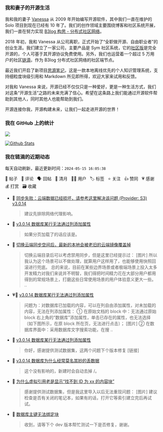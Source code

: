 ### 我和妻子的开源生活

我和我的妻子 [Vanessa](https://github.com/Vanessa219) 从 2009 年开始编写开源软件，其中我们一直在维护的 Solo 项目到现在已经有 10 年了。我们的创作领域主要围绕博客和社区系统开展，我们一直在努力实现 [B3log 构思 - 分布式社区网络](https://ld246.com/article/1546941897596)。

2018 年初，我和 Vanessa 从公司离职，正式开始了“全职做开源、自由职业者”的创业生涯。我们建立了一家公司，主要产品是 Sym 社区系统，它的[社区版](https://github.com/88250/symphony)是完全开源的，个人可基于其开源协议免费使用。另外，我们也运营着一个超过 5 万用户的社区[链滴](https://ld246.com)，作为 B3log 分布式社区网络的社区端节点。

最近我们开启了新项目[思源笔记](https://github.com/siyuan-note/siyuan)，这是一款本地离线优先的个人知识管理系统，支持细粒度块级引用和 Markdown 所见即所得，欢迎大家来试用和反馈。

对我和 Vanessa 来说，开源已经不仅仅只是一种爱好，更是一种生活方式，我们对这条“开源生活”之路的未来充满了信心。希望在这条路上我们能通过开源软件帮助到其他人，同时其他人也能帮助到我们。

开源连接你我，开源构建未来，让我们一起走进开源的世界！

### 我在 GitHub 上的统计

<a title="Hits" target="_blank" href="https://github.com/88250/88250"><img src="https://hits.b3log.org/88250/88250.svg"></a>

[![Github Stats](https://github-readme-stats.vercel.app/api?username=88250&theme=tokyonight&show_icons=true)](https://github.com/88250)

<!--events start -->

### 我在链滴的近期动态

每天自动刷新，最近更新时间：`2024-05-15 16:05:38`

📝 帖子 &nbsp; 💬 评论 &nbsp; 🗣 回帖 &nbsp; 🌙 清月 &nbsp; 👨‍💻 用户 &nbsp; 🏷️ 标签 &nbsp; ⭐️ 关注 &nbsp; 👍 赞同 &nbsp; 💗 感谢 &nbsp; 💰 打赏 &nbsp; 🗃 收藏

* 💬 [同步失败：云端数据已经损坏，请参考这里解决该问题 (Provider: S3) v3.0.14](https://ld246.com/article/1715749088309/comment/1715753240717#comments)

  > 建议先排除网络代理影响。
* 💬 [v3.0.14 数据库某行无法通过列添加属性](https://ld246.com/article/1715696104682/comment/1715753026007#comments)

  > 如果分页加载了的话应该是。
* 💬 [切换云端同步空间后，最新的本地会被老旧的云端镜像覆盖掉](https://ld246.com/article/1715734825640/comment/1715746201972#comments)

  > 切换云端目录后可以考虑禁用同步，但是这里已经提示过： [图片] 所以我认为这个场景可以不做处理，就算用户这样用了，也能够使用快照回滚进行兜底。 总的来说，目前在某些边界场景或者极端场景上投入太多开发精力对我们来说并不明智，我们得把时间精力花在大部分用户都用得到的常规场景上，打磨这些日常使用场景的用户体验意义更大一些。  ..
* 💗📝 [v3.0.14 数据库某行无法通过列添加属性](https://ld246.com/article/1715696104682)

  > 问题为：对数据库已加载的内容，可以在列自由添加属性，对未加载的内容，无法在列添加属性： ① 在原始文档的 block 中：无法通过原始 block 右上角的“数据库”添加属性，单击已存在的属性，也无法选择（如下图所示，在原 block 所在页，无法进行点击）； [图片] ② 在数据库界面中：采用数据库文字搜索功能，在搜 ..
* 💬 [v3.0.14 数据库某行无法通过列添加属性](https://ld246.com/article/1715696104682/comment/1715745347918#comments)

  > 你好，感谢提供测试数据集，这两个问题下个版本修复 [链接]
* 💬 [v3.0.14 数据库为什么经常莫名其妙的丢数据](https://ld246.com/article/1715743177908/comment/1715744345108#comments)

  > 这个没有影响的，新建时会自动去掉 /。
* 💬 [为什么虚拟引用老是显示“找不到 ID 为 xx 的内容块”](https://ld246.com/article/1715669693656/comment/1715744269013#comments)

  > 感谢提供测试数据集，但是我这里导入以后无法重现问题： [图片] 建议检查是否有关闭的笔记本，如果有的话，打开它等索引建立完后再试试。
* 💬 [数据库主键无法绑定块](https://ld246.com/article/1715715031420/comment/1715744060336#comments)

  > 收到，请等下个 dev 版本帮忙测试一下是否修复，谢谢。


<!--events end -->
